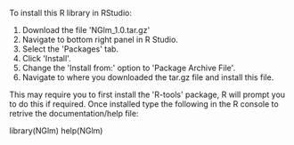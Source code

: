 To install this R library in RStudio:
1. Download the file 'NGlm_1.0.tar.gz'
2. Navigate to bottom right panel in R Studio.
3. Select the 'Packages' tab.
4. Click 'Install'.
5. Change the 'Install from:' option to 'Package Archive File'.
5. Navigate to where you downloaded the tar.gz file and install this file.

This may require you to first install the 'R-tools' package, R will prompt you to do this if required.
Once installed type the following in the R console to retrive the documentation/help file:

library(NGlm)
help(NGlm)
